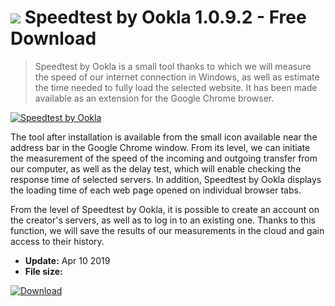 # ![](https://cdn.softexe.net/static/icon/c/speedtest-by-ookla-8586.png) Speedtest by Ookla 1.0.9.2 - Free Download

> Speedtest by Ookla is a small tool thanks to which we will measure the speed of our internet connection in Windows, as well as estimate the time needed to fully load the selected website. It has been made available as an extension for the Google Chrome browser.

[![Speedtest by Ookla](https:https://tse3.mm.bing.net/th?id=OIP.M0IXl1gt4654BfbR37wHGwHaE8&pid=Api)](https://softexe.net/win/internet/browser-add-ons/speedtest-by-ookla:hehf.html)

The tool after installation is available from the small icon available near the address bar in the Google Chrome window. From its level, we can initiate the measurement of the speed of the incoming and outgoing transfer from our computer, as well as the delay test, which will enable checking the response time of selected servers. In addition, Speedtest by Ookla displays the loading time of each web page opened on individual browser tabs.
 
 From the level of Speedtest by Ookla, it is possible to create an account on the creator's servers, as well as to log in to an existing one. Thanks to this function, we will save the results of our measurements in the cloud and gain access to their history.


- **Update:** Apr 10 2019
- **File size:** 

[![Download](https://cdn.softexe.net/static/img/download.png)](https://softexe.net/win/internet/browser-add-ons/speedtest-by-ookla:hehf.html)

